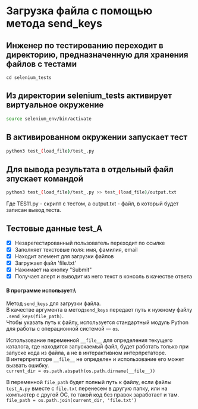 # Загрузка файла с помощью метода send_keys

## Инженер по тестированию переходит в директорию, предназначенную для хранения файлов с тестами
```
cd selenium_tests
```
## Из директории selenium_tests активирует виртуальное окружение
```sh
source selenium_env/bin/activate
```
## В активированном окружении запускает тест 
```sh
python3 test_(load_file)/test_.py
```
## Для вывода результата в отдельный файл зпускает командой 
```sh
python3 test_(load_file)/test_.py >> test_(load_file)/output.txt
```
Где TES11.py -  скрипт с тестом, а output.txt - файл, в который будет записан вывод теста.

## Тестовые данные test_A
- [x] Незарегестированный пользователь переходит по ссылке
- [x] Заполняет текстовые поля: имя, фамилия, email
- [x] Находит элемент для загрузки файлов
- [x] Загружает файл 'file.txt'
- [x] Нажимает на кнопку "Submit"
- [x] Получает алерт и выводит из него текст в консоль в качестве ответа

#### В программе использует:\
Метод `send_keys` для загрузки файла.\
В качестве аргумента в метод`send_keys` передает путь к нужному файлу `.send_keys(file_path)`.\
Чтобы указать путь к файлу, используется стандартный модуль Python для работы с операционной системой — `os`.

Использование переменной `__file__` для определения текущего каталога, где находится запускаемый файл, будет работать только при запуске кода из файла, а не в интерактивном интерпретаторе. \
В интерпретаторе `__file__` не определен и использование его может вызвать ошибку. \
`current_dir = os.path.abspath(os.path.dirname(__file__))`

В переменной `file_path` будет полный путь к файлу, если  файлы `test_A.py` вместе с `file.txt` перенесем в другую папку, или на компьютер с другой ОС, то такой код без правок заработает и там.
`file_path = os.path.join(current_dir, 'file.txt')`